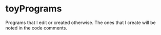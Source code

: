 # toyPrograms
 Programs that I edit or created otherwise. The ones that I create will be noted in the code comments.
